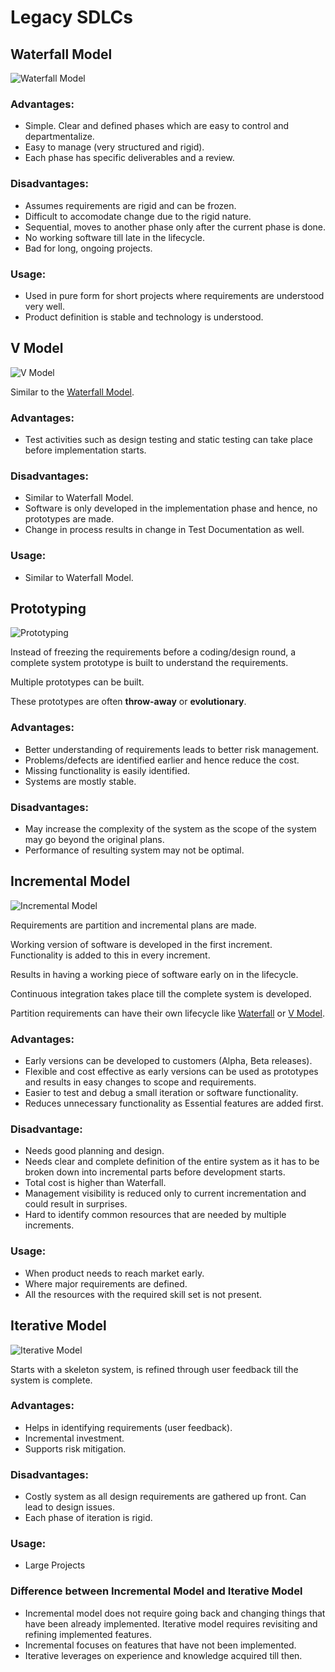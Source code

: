 # Legacy SDLCs

## Waterfall Model

![Waterfall Model](images/waterfall_model.png)

### Advantages:

- Simple. Clear and defined phases which are easy to control and departmentalize.
- Easy to manage (very structured and rigid).
- Each phase has specific deliverables and a review.

### Disadvantages:

- Assumes requirements are rigid and can be frozen.
- Difficult to accomodate change due to the rigid nature.
- Sequential, moves to another phase only after the current phase is done.
- No working software till late in the lifecycle.
- Bad for long, ongoing projects.

### Usage:

- Used in pure form for short projects where requirements are understood very well.
- Product definition is stable and technology is understood.

## V Model

![V Model](images/V_model.png)

Similar to the [Waterfall Model](#Waterfall-Model).

### Advantages:

- Test activities such as design testing and static testing can take place before implementation starts.

### Disadvantages:

- Similar to Waterfall Model.
- Software is only developed in the implementation phase and hence, no prototypes are made.
- Change in process results in change in Test Documentation as well.

### Usage:

- Similar to Waterfall Model.

## Prototyping

![Prototyping](images/prototype.png)

Instead of freezing the requirements before a coding/design round, a complete system prototype is built to understand the requirements.

Multiple prototypes can be built.

These prototypes are often **throw-away** or **evolutionary**.

### Advantages:

- Better understanding of requirements leads to better risk management.
- Problems/defects are identified earlier and hence reduce the cost.
- Missing functionality is easily identified.
- Systems are mostly stable.

### Disadvantages:

- May increase the complexity of the system as the scope of the system may go beyond the original plans.
- Performance of resulting system may not be optimal.

## Incremental Model

![Incremental Model](images/incremental_model.png)

Requirements are partition and incremental plans are made.

Working version of software is developed in the first increment. Functionality is added to this in every increment.

Results in having a working piece of software early on in the lifecycle.

Continuous integration takes place till the complete system is developed.

Partition requirements can have their own lifecycle like [Waterfall](#Waterfall-Model) or [V Model](#V-Model).

### Advantages:

- Early versions can be developed to customers (Alpha, Beta releases).
- Flexible and cost effective as early versions can be used as prototypes and results in easy changes to scope and requirements.
- Easier to test and debug a small iteration or software functionality.
- Reduces unnecessary functionality as Essential features are added first.

### Disadvantage:

- Needs good planning and design.
- Needs clear and complete definition of the entire system as it has to be broken down into incremental parts before development starts.
- Total cost is higher than Waterfall.
- Management visibility is reduced only to current incrementation and could result in surprises.
- Hard to identify common resources that are needed by multiple increments.

### Usage:

- When product needs to reach market early.
- Where major requirements are defined.
- All the resources with the required skill set is not present.

## Iterative Model

![Iterative Model](images/iterative_model.png)

Starts with a skeleton system, is refined through user feedback till the system is complete.

### Advantages:

- Helps in identifying requirements (user feedback).
- Incremental investment.
- Supports risk mitigation.

### Disadvantages:

- Costly system as all design requirements are gathered up front. Can lead to design issues.
- Each phase of iteration is rigid.

### Usage:

- Large Projects

### Difference between Incremental Model and Iterative Model

- Incremental model does not require going back and changing things that have been already implemented. Iterative model requires revisiting and refining implemented features.
- Incremental focuses on features that have not been implemented.
- Iterative leverages on experience and knowledge acquired till then.